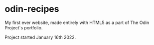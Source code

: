 # odin-recipes
My first ever website, made entirely with HTML5 as a part of The Odin Project´s portfolio.

Project started January 16th 2022.